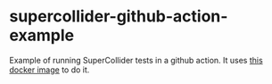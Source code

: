 # supercollider-github-action-example

Example of running SuperCollider tests in a github action. It uses [this docker image](https://hub.docker.com/r/capitalg/supercollider) to do it. 
